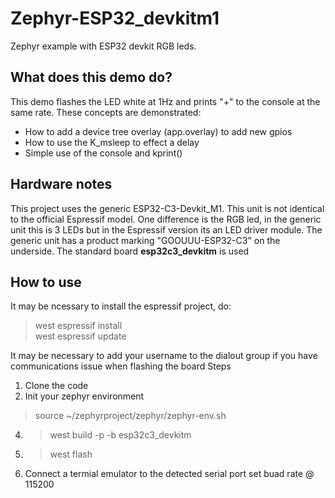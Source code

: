 # Zephyr-ESP32_devkitm1
Zephyr example with ESP32 devkit RGB leds. 

## What does this demo do?
This demo flashes the LED white at 1Hz and prints "+" to the console at the same rate. These concepts are demonstrated:
* How to add a device tree overlay (app.overlay) to add new gpios
* How to use the K_msleep to effect a delay
* Simple use of the console and kprint() 

## Hardware notes ##
This project uses the generic ESP32-C3-Devkit_M1. This unit is not identical to the official Espressif model. One difference is the RGB led, in the generic unit this is 3 LEDs but in the Espressif version its an LED driver module. The generic unit has a product marking "GOOUUU-ESP32-C3" on the underside.  The standard board **esp32c3_devkitm** is used

## How to use ##
It may be ncessary to install the espressif project, do:

> west espressif install <br>
> west espressif update <br>


It may be necessary to add your username to the dialout group if you have communications issue when flashing the board
Steps
1. Clone the code
2. Init your zephyr environment 
> source ~/zephyrproject/zephyr/zephyr-env.sh
4. > west build -p -b esp32c3_devkitm
5. > west flash
6. Connect a termial emulator to the detected serial port set buad rate @ 115200

